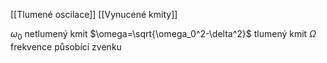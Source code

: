 [[Tlumené oscilace]]
[[Vynucené kmity]]

$\omega_0$ netlumený kmit
$\omega=\sqrt{\omega_0^2-\delta^2}$ tlumený kmit
$\Omega$ frekvence působící zvenku